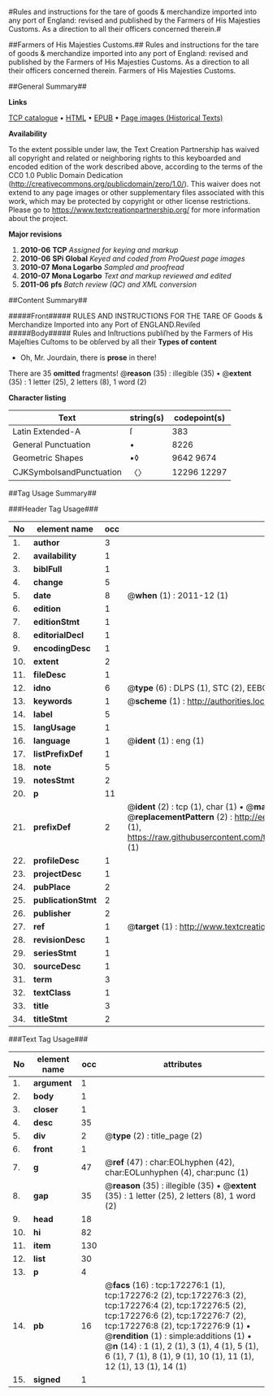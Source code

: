 #Rules and instructions for the tare of goods & merchandize imported into any port of England: revised and published by the Farmers of His Majesties Customs. As a direction to all their officers concerned therein.#

##Farmers of His Majesties Customs.##
Rules and instructions for the tare of goods & merchandize imported into any port of England: revised and published by the Farmers of His Majesties Customs. As a direction to all their officers concerned therein.
Farmers of His Majesties Customs.

##General Summary##

**Links**

[TCP catalogue](http://www.ota.ox.ac.uk/tcp/)  • 
[HTML](http://tei.it.ox.ac.uk/tcp/Texts-HTML/free/A84/A84536.html)  • 
[EPUB](http://tei.it.ox.ac.uk/tcp/Texts-EPUB/free/A84/A84536.epub) • 
[Page images (Historical Texts)](https://historicaltexts.jisc.ac.uk/eebo-45578350e)

**Availability**

To the extent possible under law, the Text Creation Partnership has waived all copyright and related or neighboring rights to this keyboarded and encoded edition of the work described above, according to the terms of the CC0 1.0 Public Domain Dedication (http://creativecommons.org/publicdomain/zero/1.0/). This waiver does not extend to any page images or other supplementary files associated with this work, which may be protected by copyright or other license restrictions. Please go to https://www.textcreationpartnership.org/ for more information about the project.

**Major revisions**

1. __2010-06__ __TCP__ *Assigned for keying and markup*
1. __2010-06__ __SPi Global__ *Keyed and coded from ProQuest page images*
1. __2010-07__ __Mona Logarbo__ *Sampled and proofread*
1. __2010-07__ __Mona Logarbo__ *Text and markup reviewed and edited*
1. __2011-06__ __pfs__ *Batch review (QC) and XML conversion*

##Content Summary##

#####Front#####
RULES AND INSTRUCTIONS FOR THE TARE OF Goods & Merchandize Imported into any Port of ENGLAND.Reviſed
#####Body#####
Rules and Inſtructions publiſhed by the Farmers of His Majeſties Cuſtoms to be obſerved by all their
**Types of content**

  * Oh, Mr. Jourdain, there is **prose** in there!

There are 35 **omitted** fragments! 
 @__reason__ (35) : illegible (35)  •  @__extent__ (35) : 1 letter (25), 2 letters (8), 1 word (2)

**Character listing**


|Text|string(s)|codepoint(s)|
|---|---|---|
|Latin Extended-A|ſ|383|
|General Punctuation|•|8226|
|Geometric Shapes|▪◊|9642 9674|
|CJKSymbolsandPunctuation|〈〉|12296 12297|

##Tag Usage Summary##

###Header Tag Usage###

|No|element name|occ|attributes|
|---|---|---|---|
|1.|__author__|3||
|2.|__availability__|1||
|3.|__biblFull__|1||
|4.|__change__|5||
|5.|__date__|8| @__when__ (1) : 2011-12 (1)|
|6.|__edition__|1||
|7.|__editionStmt__|1||
|8.|__editorialDecl__|1||
|9.|__encodingDesc__|1||
|10.|__extent__|2||
|11.|__fileDesc__|1||
|12.|__idno__|6| @__type__ (6) : DLPS (1), STC (2), EEBO-CITATION (1), OCLC (1), VID (1)|
|13.|__keywords__|1| @__scheme__ (1) : http://authorities.loc.gov/ (1)|
|14.|__label__|5||
|15.|__langUsage__|1||
|16.|__language__|1| @__ident__ (1) : eng (1)|
|17.|__listPrefixDef__|1||
|18.|__note__|5||
|19.|__notesStmt__|2||
|20.|__p__|11||
|21.|__prefixDef__|2| @__ident__ (2) : tcp (1), char (1)  •  @__matchPattern__ (2) : ([0-9\-]+):([0-9IVX]+) (1), (.+) (1)  •  @__replacementPattern__ (2) : http://eebo.chadwyck.com/downloadtiff?vid=$1&page=$2 (1), https://raw.githubusercontent.com/textcreationpartnership/Texts/master/tcpchars.xml#$1 (1)|
|22.|__profileDesc__|1||
|23.|__projectDesc__|1||
|24.|__pubPlace__|2||
|25.|__publicationStmt__|2||
|26.|__publisher__|2||
|27.|__ref__|1| @__target__ (1) : http://www.textcreationpartnership.org/docs/. (1)|
|28.|__revisionDesc__|1||
|29.|__seriesStmt__|1||
|30.|__sourceDesc__|1||
|31.|__term__|3||
|32.|__textClass__|1||
|33.|__title__|3||
|34.|__titleStmt__|2||


###Text Tag Usage###

|No|element name|occ|attributes|
|---|---|---|---|
|1.|__argument__|1||
|2.|__body__|1||
|3.|__closer__|1||
|4.|__desc__|35||
|5.|__div__|2| @__type__ (2) : title_page (2)|
|6.|__front__|1||
|7.|__g__|47| @__ref__ (47) : char:EOLhyphen (42), char:EOLunhyphen (4), char:punc (1)|
|8.|__gap__|35| @__reason__ (35) : illegible (35)  •  @__extent__ (35) : 1 letter (25), 2 letters (8), 1 word (2)|
|9.|__head__|18||
|10.|__hi__|82||
|11.|__item__|130||
|12.|__list__|30||
|13.|__p__|4||
|14.|__pb__|16| @__facs__ (16) : tcp:172276:1 (1), tcp:172276:2 (2), tcp:172276:3 (2), tcp:172276:4 (2), tcp:172276:5 (2), tcp:172276:6 (2), tcp:172276:7 (2), tcp:172276:8 (2), tcp:172276:9 (1)  •  @__rendition__ (1) : simple:additions (1)  •  @__n__ (14) : 1 (1), 2 (1), 3 (1), 4 (1), 5 (1), 6 (1), 7 (1), 8 (1), 9 (1), 10 (1), 11 (1), 12 (1), 13 (1), 14 (1)|
|15.|__signed__|1||

